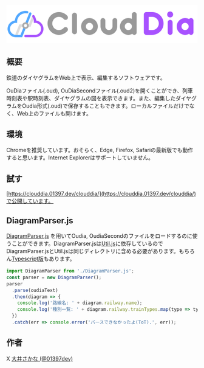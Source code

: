 ![CloudDia](public/img/logo_horizontal.svg "CloudDia")

## 概要
鉄道のダイヤグラムをWeb上で表示、編集するソフトウェアです。

OuDiaファイル(.oud), OuDiaSecondファイル(.oud2)を開くことができ、列車時刻表や駅時刻表、ダイヤグラムの図を表示できます。また、編集したダイヤグラムをOudia形式(.oud)で保存することもできます。ローカルファイルだけでなく、Web上のファイルも開けます。

## 環境
Chromeを推奨しています。おそらく、Edge, Firefox, Safariの最新版でも動作すると思います。Internet Explorerはサポートしていません。

## 試す
[https://clouddia.01397.dev/clouddia/](https://clouddia.01397.dev/clouddia/)で公開しています。

## DiagramParser.js
[DiagramParser.js](dist/js/DiagramParser.js) を用いてOudia, OudiaSecondのファイルをロードするのに使うことができます。DiagramParser.jsは[Util.js](dist/js/Util.js)に依存しているのでDiagramParser.jsとUtil.jsは同じディレクトリに含める必要があります。もちろん[Typescript版](src)もあります。
```javascript
import DiagramParser from './DiagramParser.js';
const parser = new DiagramParser();
parser
  .parse(oudiaText)
  .then(diagram => {
    console.log('路線名: ' + diagram.railway.name);
    console.log('種別一覧: ' + diagram.railway.trainTypes.map(type => type.name).join(', '))
  })
  .catch(err => console.error('パースできなかったよ(ToT).', err));
```

## 作者
X [大井さかな (@01397dev)](https://x.com/01397dev)

